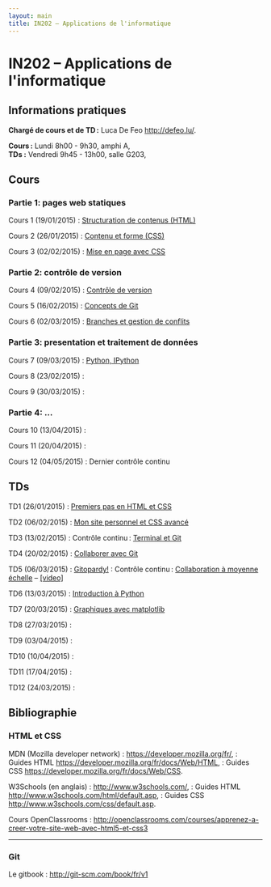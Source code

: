 ```yaml
---
layout: main
title: IN202 – Applications de l'informatique
---
```


# IN202 – Applications de l'informatique

## Informations pratiques

**Chargé de cours et de TD :** Luca De Feo <http://defeo.lu/>.

**Cours :** Lundi 8h00 - 9h30, amphi A,  
**TDs :** Vendredi 9h45 - 13h00, salle G203,  

## Cours

### Partie 1: pages web statiques

Cours 1 (19/01/2015)
: [Structuration de contenus (HTML)](classes/class1)

Cours 2 (26/01/2015)
: [Contenu et forme (CSS)](classes/class2)

Cours 3 (02/02/2015)
: [Mise en page avec CSS](classes/class3)

### Partie 2: contrôle de version

Cours 4 (09/02/2015)
: [Contrôle de version](classes/class4)

Cours 5 (16/02/2015)
: [Concepts de Git](classes/class5)

Cours 6 (02/03/2015)
: [Branches et gestion de conflits](classes/class6)

### Partie 3: presentation et traitement de données 

Cours 7 (09/03/2015)
: [Python, IPython](http://nbviewer.ipython.org/github/defeo/in202/blob/gh-pages/classes/class7.ipynb)

Cours 8 (23/02/2015)
: 

Cours 9 (30/03/2015)
: 

### Partie 4: ...

Cours 10 (13/04/2015)
: 

Cours 11 (20/04/2015)
: 

Cours 12 (04/05/2015)
: Dernier contrôle continu


## TDs

TD1 (26/01/2015)
: [Premiers pas en HTML et CSS](tutorials/tutorial1)

TD2 (06/02/2015)
: [Mon site personnel et CSS avancé](tutorials/tutorial2)

TD3 (13/02/2015)
: Contrôle continu : [Terminal et Git](tutorials/tutorial3)

TD4 (20/02/2015)
: [Collaborer avec Git](tutorials/tutorial4)

TD5 (06/03/2015)
: [Gitopardy!](tutorials/tutorial5)
: Contrôle continu : [Collaboration à moyenne échelle](tutorials/git-project) – [[video]](https://vimeo.com/122088459)

TD6 (13/03/2015)
: [Introduction à Python](tutorials/tutorial6)

TD7 (20/03/2015)
: [Graphiques avec matplotlib](http://nbviewer.ipython.org/github/defeo/in202/blob/gh-pages/tutorials/tutorial7.ipynb)

TD8 (27/03/2015)
: 

TD9 (03/04/2015)
: 

TD10 (10/04/2015)
: 

TD11 (17/04/2015)
: 

TD12 (24/03/2015)
: 


## Bibliographie

### HTML et CSS

MDN (Mozilla developer network)
: <https://developer.mozilla.org/fr/>,
: Guides HTML <https://developer.mozilla.org/fr/docs/Web/HTML>,
: Guides CSS <https://developer.mozilla.org/fr/docs/Web/CSS>.

W3Schools (en anglais)
: <http://www.w3schools.com/>,
: Guides HTML <http://www.w3schools.com/html/default.asp>,
: Guides CSS <http://www.w3schools.com/css/default.asp>.

Cours OpenClassrooms
: <http://openclassrooms.com/courses/apprenez-a-creer-votre-site-web-avec-html5-et-css3>

---

### Git

Le gitbook
: <http://git-scm.com/book/fr/v1>
